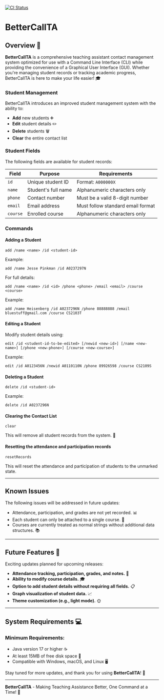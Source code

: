 [![CI Status](https://github.com/AY2425S2-CS2103T-T10-3/tp/workflows/Java%20CI/badge.svg)](https://github.com/AY2425S2-CS2103T-T10-3/tp/actions)

# BetterCallTA

## Overview 📜
**BetterCallTA** is a comprehensive teaching assistant contact management system optimized for use with a Command Line Interface (CLI) while providing the convenience of a Graphical User Interface (GUI). Whether you're managing student records or tracking academic progress, BetterCallTA is here to make your life easier! 🎓

### **Student Management**
BetterCallTA introduces an improved student management system with the ability to:
- **Add** new students ➕
- **Edit** student details ✏️
- **Delete** students 🗑️
- **Clear** the entire contact list

### **Student Fields**
The following fields are available for student records:

| Field       | Purpose                      | Requirements                  |
|------------|-----------------------------|------------------------------|
| `id`      | Unique student ID            | Format: `A000000X`           |
| `name`    | Student's full name          | Alphanumeric characters only |
| `phone`   | Contact number               | Must be a valid 8-digit number |
| `email`   | Email address                 | Must follow standard email format |
| `course`  | Enrolled course               | Alphanumeric characters only |

### **Commands**
#### **Adding a Student**
```
add /name <name> /id <student-id>
```
Example:
```
add /name Jesse Pinkman /id A0237297N
```

For full details:
```
add /name <name> /id <id> /phone <phone> /email <email> /course <course>
```

Example:
```
add /name Heisenberg /id A0237296N /phone 88888888 /email bluestuff@gmail.com /course CS2103T
```

#### **Editing a Student**
Modify student details using:
```
edit /id <student-id-to-be-edited> [/newid <new-id>] [/name <new-name>] [/phone <new-phone>] [/course <new-course>]
```

Example:
```
edit /id A0123456N /newid A0110110N /phone 89926598 /course CS2109S
```


#### **Deleting a Student**
```
delete /id <student-id>
```

Example:
```
delete /id A0237296N
```

#### **Clearing the Contact List**
```
clear
```
This will remove all student records from the system. 🧹

#### **Resetting the attendance and participation records**
```
resetRecords
```
This will reset the attendance and participation of students to the unmarked state.

---

## Known Issues
The following issues will be addressed in future updates:
- Attendance, participation, and grades are not yet recorded. 📊
- Each student can only be attached to a single course. 🎒
- Courses are currently treated as normal strings without additional data structures. 📚

---

## Future Features 🔮
Exciting updates planned for upcoming releases:
- **Attendance tracking, participation, grades, and notes.** 📝
- **Ability to modify course details.** 🎓
- **Option to add student details without requiring all fields.** 📋
- **Graph visualization of student data.** 📈
- **Theme customization (e.g., light mode).** 🌞

---

## System Requirements 💻
### **Minimum Requirements:**
- Java version 17 or higher ☕
- At least 15MB of free disk space 💾
- Compatible with Windows, macOS, and Linux 🖥️

Stay tuned for more updates, and thank you for using **BetterCallTA**! 🙏

---

**BetterCallTA** - Making Teaching Assistance Better, One Command at a Time! 🚀
